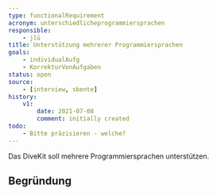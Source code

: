 ```yaml
---
type: functionalRequirement
acronym: unterschiedlicheprogrammiersprachen
responsible: 
    - jlü
title: Unterstützung mehrerer Programmiersprachen
goals: 
    - individualAufg
    - KorrekturVonAufgaben
status: open
source:
    - [interview, sbente]
history:
    v1:
        date: 2021-07-08
        comment: initially created
todo: 
    - Bitte präzisieren - welche?
---
```


Das DiveKit soll mehrere Programmiersprachen unterstützen.

## Begründung
